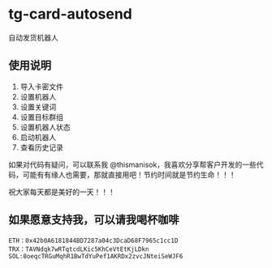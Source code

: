 # tg-card-autosend
 自动发货机器人

## 使用说明
1. 导入卡密文件
2. 设置机器人
3. 设置关键词
4. 设置目标群组
5. 设置机器人状态
6. 启动机器人
7. 查看历史记录

如果对代码有疑问，可以联系我 @thismanisok，我喜欢分享帮客户开发的一些代码，可能有有缘人也需要，那就直接用吧！节约时间就是节约生命！！！

祝大家每天都是美好的一天！！！

## 如果愿意支持我，可以请我喝杯咖啡
```
ETH：0x42b0A6181844BD7287a04c3DcaD68F7965c1cc1D
TRX：TAVNdqk7wRTqtcdLKic5KhCeVtEtKjLDkn
SOL:8oeqcTRGuMqhR1BwTdYuPef1AKRDx2zvcJNteiSeWJF6
```